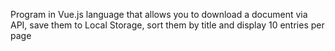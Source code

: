 Program in Vue.js language that allows you to download a document via API, save them to Local Storage, sort them by title and display 10 entries per page
